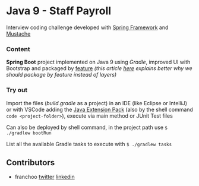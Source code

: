 # Java 9 - Staff Payroll
Interview coding challenge developed with [Spring Framework](https://start.spring.io) and [Mustache](https://github.com/samskivert/jmustache)

### Content
**Spring Boot** project implemented on Java 9 using _Gradle_, improved UI with Bootstrap and packaged by [feature](http://www.javapractices.com/topic/TopicAction.do?Id=205) _(this article [here](https://dzone.com/articles/package-your-classes-feature) explains better why we should package by feature instead of layers)_

### Try out
Import the files (_build.gradle_ as a project) in an IDE (like Eclipse or IntelliJ) or with VSCode adding the [Java Extension Pack](https://marketplace.visualstudio.com/items?itemName=vscjava.vscode-java-pack) (also by the shell command `code <project-folder>`), execute via main method or JUnit Test files

Can also be deployed by shell command, in the project path use `$ ./gradlew bootRun`

List all the available Gradle tasks to execute with `$ ./gradlew tasks`

## Contributors
- franchoo [twitter](https://twitter.com/Franchooo42) [linkedin](https://www.linkedin.com/in/franchoo)